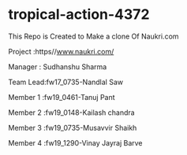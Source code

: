 # tropical-action-4372
This Repo is Created to Make a clone Of Naukri.com

Project :https//www.naukri.com/

Manager : Sudhanshu Sharma

Team Lead:fw17_0735-Nandlal Saw

Member 1 :fw19_0461-Tanuj Pant

Member 2 :fw19_0148-Kailash chandra

Member 3 :fw19_0735-Musavvir Shaikh

Member 4 :fw19_1290-Vinay Jayraj Barve
